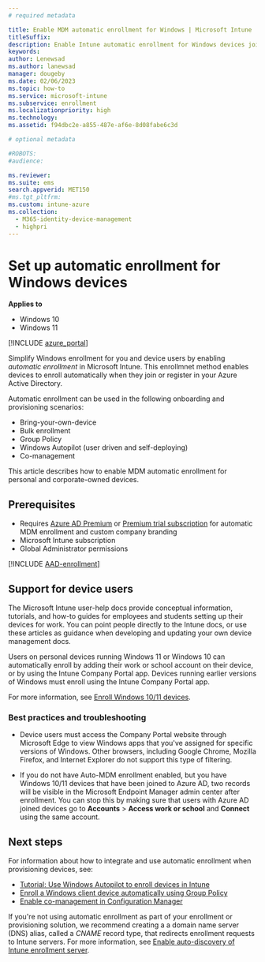 ```yaml
---
# required metadata

title: Enable MDM automatic enrollment for Windows | Microsoft Intune
titleSuffix:
description: Enable Intune automatic enrollment for Windows devices joining or registering with your Azure AD.  
keywords:
author: Lenewsad
ms.author: lanewsad
manager: dougeby
ms.date: 02/06/2023
ms.topic: how-to
ms.service: microsoft-intune
ms.subservice: enrollment
ms.localizationpriority: high
ms.technology:
ms.assetid: f94dbc2e-a855-487e-af6e-8d08fabe6c3d

# optional metadata

#ROBOTS:
#audience:

ms.reviewer: 
ms.suite: ems
search.appverid: MET150
#ms.tgt_pltfrm:
ms.custom: intune-azure
ms.collection:
  - M365-identity-device-management
  - highpri
---
```


# Set up automatic enrollment for Windows devices  

**Applies to**

- Windows 10
- Windows 11

[!INCLUDE [azure_portal](../includes/azure_portal.md)]

Simplify Windows enrollment for you and device users by enabling *automatic enrollment* in Microsoft Intune. This enrollmnet method enables devices to enroll automatically when they join or register in your Azure Active Directory. 

Automatic enrollment can be used in the following onboarding and provisioning scenarios:

* Bring-your-own-device  
* Bulk enrollment 
* Group Policy
* Windows Autopilot (user driven and self-deploying)
* Co-management  

This article describes how to enable MDM automatic enrollment for personal and corporate-owned devices.   

## Prerequisites

- Requires [Azure AD Premium](/azure/active-directory/active-directory-get-started-premium) or [Premium trial subscription](https://go.microsoft.com/fwlink/?LinkID=816845) for automatic MDM enrollment and custom company branding    
- Microsoft Intune subscription  
- Global Administrator permissions  

[!INCLUDE [AAD-enrollment](../includes/win10-automatic-enrollment-aad.md)]  

## Support for device users  

The Microsoft Intune user-help docs provide conceptual information, tutorials, and how-to guides for employees and students setting up their devices for work. You can point people directly to the Intune docs, or use these articles as guidance when developing and updating your own device management docs.  

Users on personal devices running Windows 11 or Windows 10 can automatically enroll by adding their work or school account on their device, or by using the Intune Company Portal app. Devices running earlier versions of Windows must enroll using the Intune Company Portal app.

For more information, see [Enroll Windows 10/11 devices](../user-help/enroll-windows-10-device.md).    

### Best practices and troubleshooting   

* Device users must access the Company Portal website through Microsoft Edge to view Windows apps that you've assigned for specific versions of Windows. Other browsers, including Google Chrome, Mozilla Firefox, and Internet Explorer do not support this type of filtering.

* If you do not have Auto-MDM enrollment enabled, but you have Windows 10/11 devices that have been joined to Azure AD, two records will be visible in the Microsoft Endpoint Manager admin center after enrollment. You can stop this by making sure that users with Azure AD joined devices go to **Accounts** > **Access work or school** and **Connect** using the same account.  

## Next steps  

For information about how to integrate and use automatic enrollment when provisioning devices, see:  

* [Tutorial: Use Windows Autopilot to enroll devices in Intune](../enrollment/tutorial-use-autopilot-enroll-devices.md)
* [Enroll a Windows client device automatically using Group Policy](/windows/client-management/mdm/enroll-a-windows-10-device-automatically-using-group-policy)
* [Enable co-management in Configuration Manager](../../configmgr/comanage/how-to-enable.md)  

If you're not using automatic enrollment as part of your enrollment or provisioning solution, we recommend creating a a domain name server (DNS) alias, called a *CNAME* record type, that redirects enrollment requests to Intune servers. For more information, see [Enable auto-discovery of Intune enrollment server](../enrollment/windows-enrollment-create-cname.md).    




